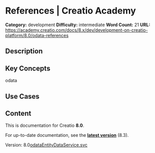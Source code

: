 # References | Creatio Academy

**Category:** development **Difficulty:** intermediate **Word Count:** 21
**URL:**
https://academy.creatio.com/docs/8.x/dev/development-on-creatio-platform/8.0/odata-references

## Description

## Key Concepts

odata

## Use Cases

## Content

This is documentation for Creatio **8.0**.

For up-to-date documentation, see the
**[latest version](/docs/8.x/dev/development-on-creatio-platform/getting-started/development-recommendations)**
(8.3).

Version:
8.0[odata](/docs/8.x/dev/development-on-creatio-platform/8.0/integrations-and-api/data-services/odata/references/odata-odata-4)[EntityDataService.svc](/docs/8.x/dev/development-on-creatio-platform/8.0/integrations-and-api/data-services/odata/references/entitydataservice-svc-odata-3)
